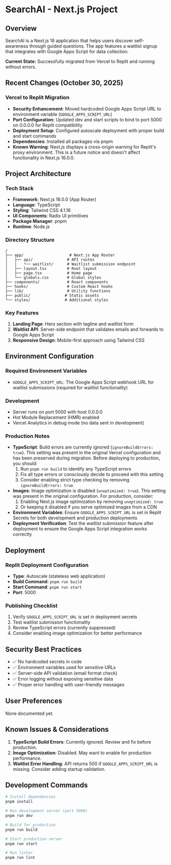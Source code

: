 # SearchAI - Next.js Project

## Overview
SearchAI is a Next.js 16 application that helps users discover self-awareness through guided questions. The app features a waitlist signup that integrates with Google Apps Script for data collection.

**Current State:** Successfully migrated from Vercel to Replit and running without errors.

## Recent Changes (October 30, 2025)

### Vercel to Replit Migration
- **Security Enhancement**: Moved hardcoded Google Apps Script URL to environment variable (`GOOGLE_APPS_SCRIPT_URL`)
- **Port Configuration**: Updated dev and start scripts to bind to port 5000 on 0.0.0.0 for Replit compatibility
- **Deployment Setup**: Configured autoscale deployment with proper build and start commands
- **Dependencies**: Installed all packages via pnpm
- **Known Warning**: Next.js displays a cross-origin warning for Replit's proxy environment. This is a future notice and doesn't affect functionality in Next.js 16.0.0.

## Project Architecture

### Tech Stack
- **Framework**: Next.js 16.0.0 (App Router)
- **Language**: TypeScript
- **Styling**: Tailwind CSS 4.1.16
- **UI Components**: Radix UI primitives
- **Package Manager**: pnpm
- **Runtime**: Node.js

### Directory Structure
```
/
├── app/                    # Next.js App Router
│   ├── api/               # API routes
│   │   └── waitlist/      # Waitlist submission endpoint
│   ├── layout.tsx         # Root layout
│   ├── page.tsx           # Home page
│   └── globals.css        # Global styles
├── components/            # React components
├── hooks/                 # Custom React hooks
├── lib/                   # Utility functions
├── public/               # Static assets
└── styles/               # Additional styles
```

### Key Features
1. **Landing Page**: Hero section with tagline and waitlist form
2. **Waitlist API**: Server-side endpoint that validates emails and forwards to Google Apps Script
3. **Responsive Design**: Mobile-first approach using Tailwind CSS

## Environment Configuration

### Required Environment Variables
- `GOOGLE_APPS_SCRIPT_URL`: The Google Apps Script webhook URL for waitlist submissions (required for waitlist functionality)

### Development
- Server runs on port 5000 with host 0.0.0.0
- Hot Module Replacement (HMR) enabled
- Vercel Analytics in debug mode (no data sent in development)

### Production Notes
- **TypeScript**: Build errors are currently ignored (`ignoreBuildErrors: true`). This setting was present in the original Vercel configuration and has been preserved during migration. Before deploying to production, you should:
  1. Run `pnpm run build` to identify any TypeScript errors
  2. Fix all type errors or consciously decide to proceed with this setting
  3. Consider enabling strict type checking by removing `ignoreBuildErrors: true`
- **Images**: Image optimization is disabled (`unoptimized: true`). This setting was present in the original configuration. For production, consider:
  1. Enabling Next.js image optimization by removing `unoptimized: true`
  2. Or keeping it disabled if you serve optimized images from a CDN
- **Environment Variables**: Ensure `GOOGLE_APPS_SCRIPT_URL` is set in Replit Secrets for both development and production deployments
- **Deployment Verification**: Test the waitlist submission feature after deployment to ensure the Google Apps Script integration works correctly

## Deployment

### Replit Deployment Configuration
- **Type**: Autoscale (stateless web application)
- **Build Command**: `pnpm run build`
- **Start Command**: `pnpm run start`
- **Port**: 5000

### Publishing Checklist
1. Verify `GOOGLE_APPS_SCRIPT_URL` is set in deployment secrets
2. Test waitlist submission functionality
3. Review TypeScript errors (currently suppressed)
4. Consider enabling image optimization for better performance

## Security Best Practices
- ✅ No hardcoded secrets in code
- ✅ Environment variables used for sensitive URLs
- ✅ Server-side API validation (email format check)
- ✅ Error logging without exposing sensitive data
- ✅ Proper error handling with user-friendly messages

## User Preferences
None documented yet.

## Known Issues & Considerations
1. **TypeScript Build Errors**: Currently ignored. Review and fix before production.
2. **Image Optimization**: Disabled. May want to enable for production performance.
3. **Waitlist Error Handling**: API returns 500 if `GOOGLE_APPS_SCRIPT_URL` is missing. Consider adding startup validation.

## Development Commands
```bash
# Install dependencies
pnpm install

# Run development server (port 5000)
pnpm run dev

# Build for production
pnpm run build

# Start production server
pnpm run start

# Run linter
pnpm run lint
```
